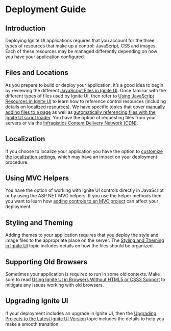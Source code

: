 ﻿<!--
|metadata|
{
    "fileName": "deployment-guide",
    "controlName": "",
    "tags": []
}
|metadata|
-->

# Deployment Guide

## Introduction
Deploying Ignite UI applications requires that you account for the three types of resources that make up a control: JavaScript, CSS and images. Each of these resources may be managed differently depending on how you have your application configured.

## Files and Locations
As you prepare to build or deploy your application, it’s a good idea to begin by reviewing the different 
[JavaScript Files in Ignite UI](Deployment-Guide-JavaScript-Files.html). Once familiar with the different types of files used by Ignite UI, then refer to [Using JavaScript Resources in Ignite UI](Deployment-Guide-JavaScript-Resources.html) to learn how to reference control resources (including details on localized resources). We have specific topics that cover [manually adding files to a page](Adding-the-Required-Resources-for-NetAdvantage-for-jQuery.html) as well as [automatically referencing files with the Ignite UI script loader](Using-Infragistics-Loader.html). You have the option of requesting files from your servers or via the [Infragistics Content Delivery Network (CDN)](Deployment-Guide-Infragistics-Content-Delivery-Network%28CDN%29.html).

## Localization
If you choose to localize your application you have the option to [customize the localization settings](Customizing-the-localization-of-NetAdvantage-for-jQuery-controls.html), which may have an impact on your deployment procedure.

## Using MVC Helpers
You have the option of working with Ignite UI controls directly in JavaScript or by using the ASP.NET MVC helpers. If you use the helper methods then you want to learn how [adding controls to an MVC project](Adding-NetAdvantage-Controls-to-an-MVC-Project.html) can affect your deployment.

## Styling and Theming
Adding themes to your application requires that you deploy the style and image files to the appropriate place on the server. The [Styling and Theming in Ignite UI](Deployment-Guide-Styling-and-Theming.html) topic includes details on how the files should be organized.

## Supporting Old Browsers
Sometimes your application is required to run in some old contexts. Make sure to read [Using Ignite UI in Browsers Without HTML5 or CSS3 Support](Deployment-Guide-Using-NetAdvantage-for-jQuery-in-Browsers-that-Dont-Support-HTML5-or-CSS3.html) to mitigate any issues working with old browsers.

## Upgrading Ignite UI
If your deployment includes an upgrade in Ignite UI, then the [Upgrading Projects to the Latest Ignite UI Version](Manually-Updating-Previous-Versions.html) topic includes the details to help you make a smooth transition.

